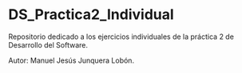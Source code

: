 # DS_Practica2_Individual

Repositorio dedicado a los ejercicios individuales de la práctica 2 de Desarrollo del Software.

Autor: Manuel Jesús Junquera Lobón.
